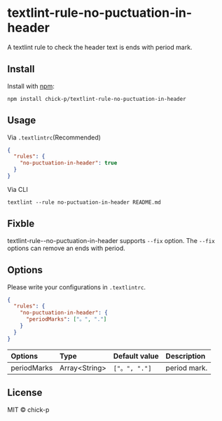 # textlint-rule-no-puctuation-in-header

A textlint rule to check the header text is ends with period mark.

## Install

Install with [npm](https://www.npmjs.com/):

```shell
npm install chick-p/textlint-rule-no-puctuation-in-header
```

## Usage

Via `.textlintrc`(Recommended)

```json
{
  "rules": {
    "no-puctuation-in-header": true
  }
}
```

Via CLI

```shell
textlint --rule no-puctuation-in-header README.md
```

## Fixble

textlint-rule--no-puctuation-in-header supports `--fix` option.
The `--fix` options can remove an ends with period.

## Options

Please write your configurations in `.textlintrc`.

```json
{
  "rules": {
    "no-puctuation-in-header": {
      "periodMarks": ["。", "."]
    }
  }
}
```

| Options     | Type            | Default value | Description  |
| :---------- | :-------------- | :------------ | :----------- |
| periodMarks | Array\<String\> | `["。", "."]` | period mark. |

## License

MIT © chick-p
